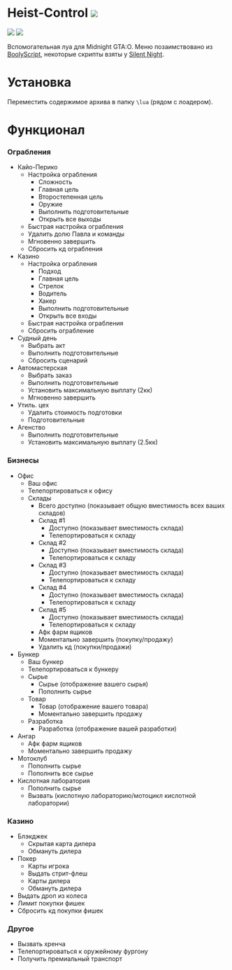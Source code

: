 # Heist-Control ![](https://img.shields.io/badge/2.0-7393B3)
![](https://img.shields.io/badge/%D0%92%D0%B5%D1%80%D1%81%D0%B8%D1%8F_%D0%B8%D0%B3%D1%80%D1%8B-1.68-yellow) ![](https://img.shields.io/badge/%D0%A1%D0%B1%D0%BE%D1%80%D0%BA%D0%B0-3095-yellow)

Вспомогательная луа для Midnight GTA:O. Меню позаимствовано из [BoolyScript](https://midnight.im/threads/7220/), некоторые скрипты взяты у [Silent Night](https://www.unknowncheats.me/forum/grand-theft-auto-v/604599-silent-night.html).

# Установка
Переместить содержимое архива в папку `\lua` (рядом с лоадером).

# Функционал
### Ограбления
- Кайо-Перико
  - Настройка ограбления
    - Сложность
    - Главная цель
    - Второстепенная цель
    - Оружие
    - Выполнить подготовительные
    - Открыть все выходы
  - Быстрая настройка ограбления
  - Удалить долю Павла и команды
  - Мгновенно завершить
  - Сбросить кд ограбления
- Казино
  - Настройка ограбления
    - Подход
    - Главная цель
    - Стрелок 
    - Водитель
    - Хакер
    - Выполнить подготовительные
    - Открыть все входы
  - Быстрая настройка ограбления
  - Сбросить ограбление
- Судный день 
  - Выбрать акт
  - Выполнить подготовительные
  - Сбросить сценарий
- Автомастерская
  - Выбрать заказ
  - Выполнить подготовительные
  - Установить максимальную выплату (2кк)
  - Мгновенно завершить
- Утиль. цех
  - Удалить стоимость подготовки
  - Подготовительные 
- Агенство
  - Выполнить подготовительные
  - Установить максимальную выплату (2.5кк)
### Бизнесы
- Офис
  - Ваш офис
  - Телепортироваться к офису
  - Склады
    - Всего доступно (показывает общую вместимость всех ваших складов)
    - Склад #1
      - Доступно (показывает вместимость склада)
      - Телепортироваться к складу
    - Склад #2
      - Доступно (показывает вместимость склада)
      - Телепортироваться к складу
    - Склад #3
      - Доступно (показывает вместимость склада)
      - Телепортироваться к складу
    - Склад #4
      - Доступно (показывает вместимость склада)
      - Телепортироваться к складу
    - Склад #5
      - Доступно (показывает вместимость склада)
      - Телепортироваться к складу
    - Афк фарм ящиков
    - Моментально завершить (покупку/продажу)
    - Удалить кд (покупки/продажи)
- Бункер
  - Ваш бункер
  - Телепортироваться к бункеру
  - Сырье
    - Сырье (отображение вашего сырья)
    - Пополнить сырье
  - Товар
    - Товар (отображение вашего товара)
    - Моментально завершить продажу
  - Разработка
    - Разработка (отображение вашей разработки)
- Ангар
  - Афк фарм ящиков
  - Моментально завершить продажу
- Мотоклуб
  - Пополнить сырье
  - Пополнить все сырье
- Кислотная лаборатория
  - Пополнить сырье
  - Вызвать (кислотную лабораторию/мотоцикл кислотной лаборатории)
### Казино
- Блэкджек
  - Скрытая карта дилера
  - Обмануть дилера
- Покер
  - Карты игрока
  - Выдать стрит-флеш
  - Карты дилера
  - Обмануть дилера
- Выдать дроп из колеса
- Лимит покупки фишек
- Сбросить кд покупки фишек
### Другое
- Вызвать хренча
- Телепортироваться к оружейному фургону
- Получить премиальный транспорт
